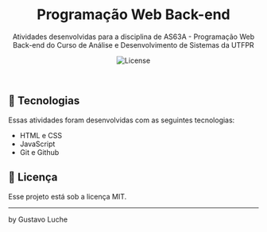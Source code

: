 <h1 align="center"> Programação Web Back-end </h1>

<p align="center">
Atividades desenvolvidas para a disciplina de AS63A - Programação Web Back-end do Curso de Análise e Desenvolvimento de Sistemas da UTFPR<br/>

<p align="center">
  <img alt="License" src="https://img.shields.io/static/v1?label=license&message=MIT&color=49AA26&labelColor=000000">
</p>

<br>


## 🚀 Tecnologias

Essas atividades foram desenvolvidas com as seguintes tecnologias:

- HTML e CSS
- JavaScript
- Git e Github

## 📝 Licença

Esse projeto está sob a licença MIT.

---

by Gustavo Luche
